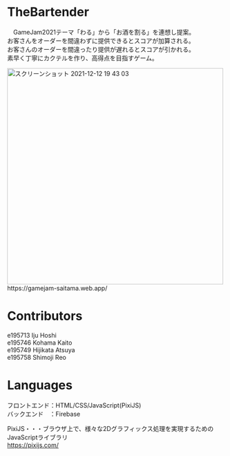 # TheBartender
　GameJam2021テーマ「わる」から「お酒を割る」を連想し提案。  
お客さんをオーダーを間違わずに提供できるとスコアが加算される。  
お客さんのオーダーを間違ったり提供が遅れるとスコアが引かれる。  
素早く丁寧にカクテルを作り、高得点を目指すゲーム。  
  
<img width="500" alt="スクリーンショット 2021-12-12 19 43 03" src="https://user-images.githubusercontent.com/57646279/145709236-caa7837c-44a7-4145-b52a-a17215868fbd.png">  
https://gamejam-saitama.web.app/
  
# Contributors
e195713   Iju Hoshi  
e195746   Kohama Kaito  
e195749   Hijikata Atsuya  
e195758   Shimoji Reo  
  
  
  
# Languages
フロントエンド：HTML/CSS/JavaScript(PixiJS)  
バックエンド　：Firebase
  
PixiJS・・・ブラウザ上で、様々な2Dグラフィックス処理を実現するためのJavaScriptライブラリ  
https://pixijs.com/

